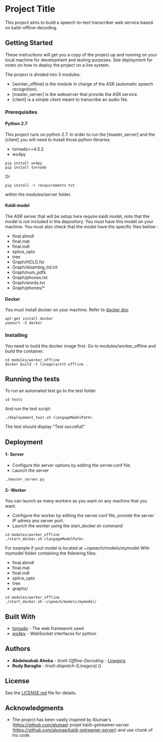# Project Title

This project aims to build a speech-to-text transcriber web service based on kaldi-offline-decoding.

## Getting Started

These instructions will get you a copy of the project up and running on your local machine for development and testing purposes. See deployment for notes on how to deploy the project on a live system.

The project is divided into 3 modules:
- [worker_offline] is the module in charge of the ASR (automatic speech recognition).
- [master_server] is the webserver that provide the ASR service.
- [client] is a simple client meant to transcribe an audio file. 

### Prerequisites

#### Python 2.7
This project runs on python 2.7.
In order to run the [master_server] and the [client] you will need to install those python libraries: 
- tornado>=4.5.2
- ws4py
```
pip install ws4py 
pip install tornado
```
Or  
```
pip install -r recquirements.txt
```
within the modules/server folder.

#### Kaldi model
The ASR server that will be setup here require kaldi model, note that the model is not included in the depository.
You must have this model on your machine. You must also check that the model have the specific files bellow :
- final.alimdl
- final.mat
- final.mdl
- splice_opts
- tree
- Graph/HCLG.fst
- Graph/disambig_tid.int
- Graph/num_pdfs
- Graph/phones.txt
- Graph/words.txt
- Graph/phones/*

#### Docker
You must install docker on your machine. Refer to [docker doc](https://docs.docker.com/engine/installation)
```
apt-get install docker
yoaourt -S docker
```

### Installing
You need to build the docker image first.
Go to modules/worker_offline and build the container.
```
cd modules/worker_offline
docker build -t linagora/stt-offline .
```
## Running the tests

To run an automated test go to the test folder
``` 
cd tests
```
And run the test script: 
```
./deployement_test.sh <langageModelPath>
```
The test should display "Test succefull"
## Deployment

#### 1- Server
* Configure the server options by editing the server.conf file.
* Launch the server 
```
./master_server.py
``` 
 
#### 2- Worker
You can launch as many workers as you want on any machine that you want.
* Configure the worker by editing the server.conf file, provide the server IP adress ans server port.
* Launch the worker using the start_docker.sh command
```
cd modules/worker_offline
./start_docker.sh <langageModelPath>
```
For example if yout model is located at ~/speech/models/mymodel
With mymodel folder containing the following files:
- final.alimdl
- final.mat
- final.mdl
- splice_opts
- tree
- graphs/

```
cd modules/worker_offline
./start_docker.sh ~/speech/models/mymodel/
```

## Built With

* [tornado](http://www.tornadoweb.org/en/stable/index.html) - The web framework used
* [ws4py](https://ws4py.readthedocs.io/en/latest/) - WebSocket interfaces for python

## Authors

* **Abdelwahab Aheba** - *linstt-Offline-Decoding* - [Linagora]()
* **Rudy Baraglia** - *linstt-dispatch*-[Linagora] ()


## License

See the [LICENSE.md](LICENSE.md) file for details.

## Acknowledgments

* The project has been vastly inspired by Alumae's (https://github.com/alumae) projet kaldi-gstreamer-server (https://github.com/alumae/kaldi-gstreamer-server) and use chunk of his code.
